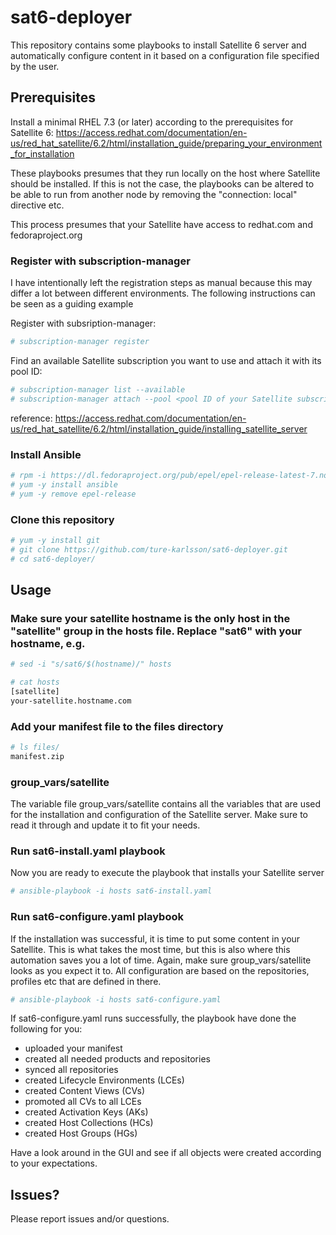 # sat6-deployer
This repository contains some playbooks to install Satellite 6 server and automatically configure content in it based on a configuration file specified by the user.

## Prerequisites
Install a minimal RHEL 7.3 (or later) according to the prerequisites for Satellite 6: https://access.redhat.com/documentation/en-us/red_hat_satellite/6.2/html/installation_guide/preparing_your_environment_for_installation

These playbooks presumes that they run locally on the host where Satellite should be installed.
If this is not the case, the playbooks can be altered to be able to run from another node by removing the "connection: local" directive etc.

This process presumes that your Satellite have access to redhat.com and fedoraproject.org

### Register with subscription-manager
I have intentionally left the registration steps as manual because this may differ a lot between different environments. The following instructions can be seen as a guiding example

Register with subsription-manager:
```bash
# subscription-manager register
```

Find an available Satellite subscription you want to use and attach it with its pool ID:
```bash
# subscription-manager list --available
# subscription-manager attach --pool <pool ID of your Satellite subscription>
```

reference: https://access.redhat.com/documentation/en-us/red_hat_satellite/6.2/html/installation_guide/installing_satellite_server

### Install Ansible
```bash
# rpm -i https://dl.fedoraproject.org/pub/epel/epel-release-latest-7.noarch.rpm
# yum -y install ansible
# yum -y remove epel-release
```

### Clone this repository
```bash
# yum -y install git
# git clone https://github.com/ture-karlsson/sat6-deployer.git
# cd sat6-deployer/
```

## Usage

### Make sure your satellite hostname is the only host in the "satellite" group in the hosts file. Replace "sat6" with your hostname, e.g.
```bash
# sed -i "s/sat6/$(hostname)/" hosts

# cat hosts
[satellite]
your-satellite.hostname.com
```

### Add your manifest file to the files directory
```bash
# ls files/
manifest.zip
```

### group_vars/satellite
The variable file group_vars/satellite contains all the variables that are used for the installation and configuration of the Satellite server. Make sure to read it through and update it to fit your needs.

### Run sat6-install.yaml playbook
Now you are ready to execute the playbook that installs your Satellite server
```bash
# ansible-playbook -i hosts sat6-install.yaml
```

### Run sat6-configure.yaml playbook
If the installation was successful, it is time to put some content in your Satellite. This is what takes the most time, but this is also where this automation saves you a lot of time. Again, make sure group_vars/satellite looks as you expect it to. All configuration are based on the repositories, profiles etc that are defined in there.
```bash
# ansible-playbook -i hosts sat6-configure.yaml
```

If sat6-configure.yaml runs successfully, the playbook have done the following for you:
* uploaded your manifest
* created all needed products and repositories
* synced all repositories
* created Lifecycle Environments (LCEs)
* created Content Views (CVs)
* promoted all CVs to all LCEs
* created Activation Keys (AKs)
* created Host Collections (HCs)
* created Host Groups (HGs)

Have a look around in the GUI and see if all objects were created according to your expectations.

## Issues?
Please report issues and/or questions.
